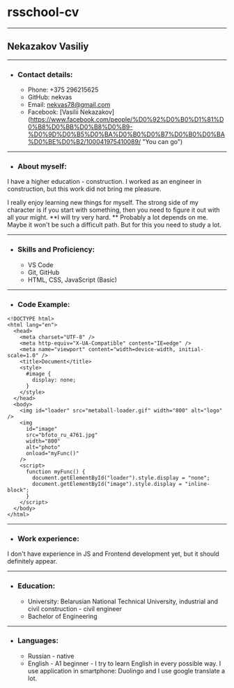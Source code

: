 # rsschool-cv

---

## Nekazakov Vasiliy

---

- ### Contact details:
  - Phone: +375 296215625
  - GitHub: nekvas
  - Email: nekvas78@gmail.com
  - Facebook: [Vasilii Nekazakov] (https://www.facebook.com/people/%D0%92%D0%B0%D1%81%D0%B8%D0%BB%D0%B8%D0%B9-%D0%9D%D0%B5%D0%BA%D0%B0%D0%B7%D0%B0%D0%BA%D0%BE%D0%B2/100041975410089/ "You can go")

---

- ### About myself:

I have a higher education - construction. I worked as an engineer in construction, but this work did not bring me pleasure.

I really enjoy learning new things for myself. The strong side of my character is if you start with something, then you need to figure it out with all your might. **I will try very hard. ** Probably a lot depends on me. Maybe it won't be such a difficult path. But for this you need to study a lot.

---

- ### Skills and Proficiency:

  - VS Code
  - Git, GitHub
  - HTML, CSS, JavaScript (Basic)

---

- ### Code Example:

```
<!DOCTYPE html>
<html lang="en">
  <head>
    <meta charset="UTF-8" />
    <meta http-equiv="X-UA-Compatible" content="IE=edge" />
    <meta name="viewport" content="width=device-width, initial-scale=1.0" />
    <title>Document</title>
    <style>
      #image {
        display: none;
      }
    </style>
  </head>
  <body>
    <img id="loader" src="metaball-loader.gif" width="800" alt="logo" />
    <img
      id="image"
      src="bfoto_ru_4761.jpg"
      width="800"
      alt="photo"
      onload="myFunc()"
    />
    <script>
      function myFunc() {
        document.getElementById("loader").style.display = "none";
        document.getElementById("image").style.display = "inline-block";
      }
    </script>
  </body>
</html>
```

---

- ### Work experience:

I don't have experience in JS and Frontend development yet, but it should definitely appear.

---

- ### Education:

  - University: Belarusian National Technical University, industrial and civil construction - civil engineer
  - Bachelor of Engineering

---

- ### Languages:
  - Russian - native
  - English - A1 beginner - I try to learn English in every possible way. I use application in smartphone: Duolingo and I use google translate a lot.
